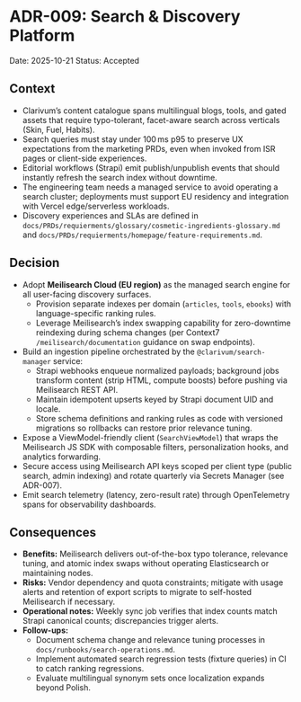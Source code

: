 # ADR-009: Search & Discovery Platform
Date: 2025-10-21
Status: Accepted

## Context
- Clarivum’s content catalogue spans multilingual blogs, tools, and gated assets that require typo-tolerant, facet-aware search across verticals (Skin, Fuel, Habits).
- Search queries must stay under 100 ms p95 to preserve UX expectations from the marketing PRDs, even when invoked from ISR pages or client-side experiences.
- Editorial workflows (Strapi) emit publish/unpublish events that should instantly refresh the search index without downtime.
- The engineering team needs a managed service to avoid operating a search cluster; deployments must support EU residency and integration with Vercel edge/serverless workloads.
- Discovery experiences and SLAs are defined in `docs/PRDs/requierments/glossary/cosmetic-ingredients-glossary.md` and `docs/PRDs/requierments/homepage/feature-requirements.md`.

## Decision
- Adopt **Meilisearch Cloud (EU region)** as the managed search engine for all user-facing discovery surfaces.
  - Provision separate indexes per domain (`articles`, `tools`, `ebooks`) with language-specific ranking rules.
  - Leverage Meilisearch’s index swapping capability for zero-downtime reindexing during schema changes (per Context7 `/meilisearch/documentation` guidance on swap endpoints).
- Build an ingestion pipeline orchestrated by the `@clarivum/search-manager` service:
  - Strapi webhooks enqueue normalized payloads; background jobs transform content (strip HTML, compute boosts) before pushing via Meilisearch REST API.
  - Maintain idempotent upserts keyed by Strapi document UID and locale.
  - Store schema definitions and ranking rules as code with versioned migrations so rollbacks can restore prior relevance tuning.
- Expose a ViewModel-friendly client (`SearchViewModel`) that wraps the Meilisearch JS SDK with composable filters, personalization hooks, and analytics forwarding.
- Secure access using Meilisearch API keys scoped per client type (public search, admin indexing) and rotate quarterly via Secrets Manager (see ADR-007).
- Emit search telemetry (latency, zero-result rate) through OpenTelemetry spans for observability dashboards.

## Consequences
- **Benefits:** Meilisearch delivers out-of-the-box typo tolerance, relevance tuning, and atomic index swaps without operating Elasticsearch or maintaining nodes.
- **Risks:** Vendor dependency and quota constraints; mitigate with usage alerts and retention of export scripts to migrate to self-hosted Meilisearch if necessary.
- **Operational notes:** Weekly sync job verifies that index counts match Strapi canonical counts; discrepancies trigger alerts.
- **Follow-ups:**
  - Document schema change and relevance tuning processes in `docs/runbooks/search-operations.md`.
  - Implement automated search regression tests (fixture queries) in CI to catch ranking regressions.
  - Evaluate multilingual synonym sets once localization expands beyond Polish.
